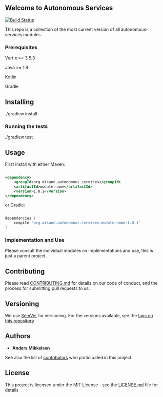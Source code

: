 ## Welcome to Autonomous Services

[![Build Status](https://www.tomrom.net/buildStatus/icon?job=autonomous-services)](https://www.tomrom.net/job/autonomous-services)

This repo is a collection of the most current version of all autonomous-services modules.

### Prerequisites

Vert.x >= 3.5.3

Java >= 1.8

Kotlin

Gradle

## Installing

./gradlew install

### Running the tests

./gradlew test

## Usage

First install with either Maven:

```xml

<dependency>
    <groupId>org.mikand.autonomous.services</groupId>
    <artifactId>module-name</artifactId>
    <version>1.0.1</version>
</dependency>
```

or Gradle:

```groovy

dependencies {
    compile 'org.mikand.autonomous.services:module-name:1.0.1'
}
```

### Implementation and Use

Please consult the individual modules on implementations and use, this is just a parent project.

## Contributing

Please read [CONTRIBUTING.md](https://github.com/mikand13/autonomous-services/blob/master/CONTRIBUTING.md) for details on our code of conduct, and the process for submitting pull requests to us.

## Versioning

We use [SemVer](http://semver.org/) for versioning. For the versions available, see the [tags on this repository](https://github.com/mikand13/autonomous-services/tags)

## Authors

* **Anders Mikkelsen**

See also the list of [contributors](https://github.com/mikand13/autonomous-services/contributors) who participated in this project.

## License

This project is licensed under the MIT License - see the [LICENSE.md](https://github.com/mikand13/autonomous-services/blob/master/LICENSE) file for details
